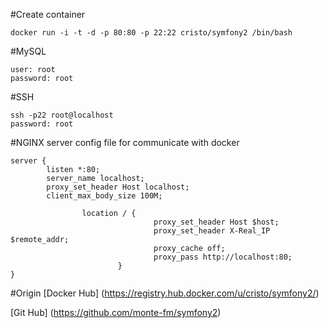 #Create container
```
docker run -i -t -d -p 80:80 -p 22:22 cristo/symfony2 /bin/bash
```


#MySQL
```
user: root 
password: root

```
#SSH
```
ssh -p22 root@localhost
password: root
```
#NGINX server config file for communicate with docker

```
server {
        listen *:80;
        server_name localhost;
        proxy_set_header Host localhost;
        client_max_body_size 100M;

                location / {
                                proxy_set_header Host $host;
                                proxy_set_header X-Real_IP $remote_addr;
                                proxy_cache off;
                                proxy_pass http://localhost:80;
                        }
}
```

#Origin
[Docker Hub] (https://registry.hub.docker.com/u/cristo/symfony2/)

[Git Hub] (https://github.com/monte-fm/symfony2)
